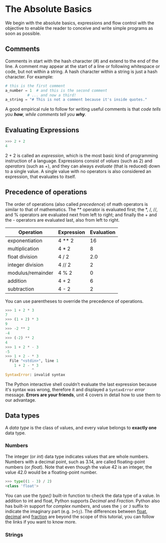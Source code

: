 # The Absolute Basics

We begin with the absolute basics, expressions and flow control with the objective to enable the reader to conceive and write simple programs as soon as possible.

## Comments
Comments in start with the hash character (#) and extend to the end of the line. A comment may appear at the start of a line or following whitespace or code, but not within a string. A hash character within a string is just a hash character.
For example:
```python
# this is the first comment
a_number = 1  # and this is the second comment
          # ... and now a third!
a_string = "# This is not a comment because it's inside quotes."
```
A good empirical rule to follow for writing useful comments is that _code tells you **how**, while comments tell you **why**_.

## Evaluating Expressions
```python
>>> 2 + 2
4
```
2 + 2 is called an _expression_, which is the most basic kind of programming instruction of a language. Expressions consist of _values_ (such as 2) and _operators_ (such as +), and they can always _evaluate_ (that is reduced) down to a single value. A single value with no operators is also considered an expression, that evaluates to itself.

## Precedence of operations
The order of operations (also called _precedence_) of math operators is similar to that of mathematics. The ** operator is evaluated first; the *, /, //, and % operators are evaluated next from left to right; and finally the + and the - operators are evaluated last, also from left to right.

Operation | Expression | Evaluation
--------- | ---------- | ----------
exponentiation | 4 ** 2 | 16
multiplication | 4 * 2 | 8
float division | 4 / 2 | 2.0
integer division | 4 // 2 | 2
modulus/remainder | 4 % 2 | 0
addition | 4 + 2 | 6
subtraction | 4 - 2 | 2

You can use parentheses to override the precedence of operations.
```python
>>> 1 + 2 * 3
7
>>> (1 + 2) * 3
9
>>> -2 ** 2
-4
>>> (-2) ** 2
4
>>> 1 + 2 * - 3
-5
>>> 1 + 2 - * 3
  File "<stdin>", line 1
    1 + 2 - * 3
            ^
SyntaxError: invalid syntax
```
The Python interactive shell couldn’t evaluate the last expression because it's syntax was wrong, therefore it and displayed a `SyntaxError` _error_ message. **Errors are your friends**, unit 4 covers in detail how to use them to our advantage.

## Data types
A _data type_ is the class of values, and every value belongs to **exactly one** data type.

### Numbers
The integer (or _int_) data type indicates values that are whole numbers. Numbers with a decimal point, such as 3.14, are called floating-point numbers (or _float_). Note that even though the value 42 is an integer, the value 42.0 would be a floating-point number.
```python
>>> type((1 - 3) / 2)
<class 'float'>
```
You can use the _type()_ built-in function to check the data type of a value.
In addition to int and float, Python supports _Decimal_ and _Fraction_. Python also has built-in support for _complex numbers_, and uses the `j` or `J` suffix to indicate the imaginary part (e.g. `3+5j`).
The differences between [float](https://docs.python.org/3/tutorial/floatingpoint.html), [decimal](https://docs.python.org/3/library/decimal.html) and [fraction](https://docs.python.org/3/library/fractions.html) are beyond the scope of this tutorial, you can follow the links if you want to know more.

### Strings

